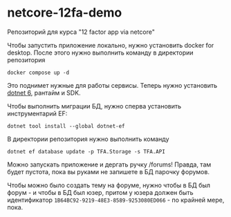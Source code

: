 # netcore-12fa-demo

Репозиторий для курса "12 factor app via netcore"

Чтобы запустить приложение локально, нужно установить docker for desktop. После этого нужно выполнить команду в директории репозитория

```shell
docker compose up -d
```

Это поднимет нужные для работы сервисы. Теперь нужно установить [dotnet 6](https://dotnet.microsoft.com/en-us/download/dotnet/6.0), рантайм и SDK.

Чтобы выполнить миграции БД, нужно сперва установить инструментарий EF:

```shell
dotnet tool install --global dotnet-ef
```

В директории репозитория нужно выполнить команду

```shell
dotnet ef database update -p TFA.Storage -s TFA.API
```

Можно запускать приложение и дергать ручку /forums! Правда, там будет пустота, пока вы руками не запишете в БД парочку форумов.

Чтобы можно было создать тему на форуме, нужно чтобы в БД был форум - и чтобы в БД был юзер, притом у юзера должен быть идентификатор `1B64BC92-9219-48E3-8589-9253080ED066` - по крайней мере, пока.
